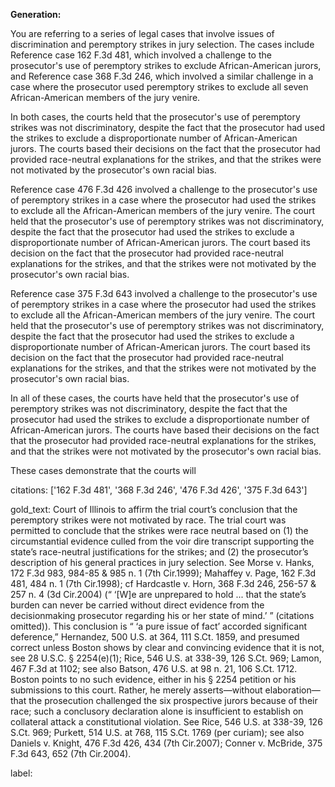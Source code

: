 **Generation:**

 <answer>

You are referring to a series of legal cases that involve issues of discrimination and peremptory strikes in jury selection. The cases include Reference case 162 F.3d 481, which involved a challenge to the prosecutor's use of peremptory strikes to exclude African-American jurors, and Reference case 368 F.3d 246, which involved a similar challenge in a case where the prosecutor used peremptory strikes to exclude all seven African-American members of the jury venire.

In both cases, the courts held that the prosecutor's use of peremptory strikes was not discriminatory, despite the fact that the prosecutor had used the strikes to exclude a disproportionate number of African-American jurors. The courts based their decisions on the fact that the prosecutor had provided race-neutral explanations for the strikes, and that the strikes were not motivated by the prosecutor's own racial bias.

Reference case 476 F.3d 426 involved a challenge to the prosecutor's use of peremptory strikes in a case where the prosecutor had used the strikes to exclude all the African-American members of the jury venire. The court held that the prosecutor's use of peremptory strikes was not discriminatory, despite the fact that the prosecutor had used the strikes to exclude a disproportionate number of African-American jurors. The court based its decision on the fact that the prosecutor had provided race-neutral explanations for the strikes, and that the strikes were not motivated by the prosecutor's own racial bias.

Reference case 375 F.3d 643 involved a challenge to the prosecutor's use of peremptory strikes in a case where the prosecutor had used the strikes to exclude all the African-American members of the jury venire. The court held that the prosecutor's use of peremptory strikes was not discriminatory, despite the fact that the prosecutor had used the strikes to exclude a disproportionate number of African-American jurors. The court based its decision on the fact that the prosecutor had provided race-neutral explanations for the strikes, and that the strikes were not motivated by the prosecutor's own racial bias.

In all of these cases, the courts have held that the prosecutor's use of peremptory strikes was not discriminatory, despite the fact that the prosecutor had used the strikes to exclude a disproportionate number of African-American jurors. The courts have based their decisions on the fact that the prosecutor had provided race-neutral explanations for the strikes, and that the strikes were not motivated by the prosecutor's own racial bias.

These cases demonstrate that the courts will

citations: ['162 F.3d 481', '368 F.3d 246', '476 F.3d 426', '375 F.3d 643']

gold_text: Court of Illinois to affirm the trial court’s conclusion that the peremptory strikes were not motivated by race. The trial court was permitted to conclude that the strikes were race neutral based on (1) the circumstantial evidence culled from the voir dire transcript supporting the state’s race-neutral justifications for the strikes; and (2) the prosecutor’s description of his general practices in jury selection. See Morse v. Hanks, 172 F.3d 983, 984-85 & 985 n. 1 (7th Cir.1999); Mahaffey v. Page, 162 F.3d 481, 484 n. 1 (7th Cir.1998); cf Hardcastle v. Horn, 368 F.3d 246, 256-57 & 257 n. 4 (3d Cir.2004) (“ ‘[W]e are unprepared to hold ... that the state’s burden can never be carried without direct evidence from the decisionmaking prosecutor regarding his or her state of mind.’ ” (citations omitted)). This conclusion is “ ‘a pure issue of fact’ accorded significant deference,” Hernandez, 500 U.S. at 364, 111 S.Ct. 1859, and presumed correct unless Boston shows by clear and convincing evidence that it is not, see 28 U.S.C. § 2254(e)(1); Rice, 546 U.S. at 338-39, 126 S.Ct. 969; Lamon, 467 F.3d at 1102; see also Batson, 476 U.S. at 98 n. 21, 106 S.Ct. 1712. Boston points to no such evidence, either in his § 2254 petition or his submissions to this court. Rather, he merely asserts—without elaboration—that the prosecution challenged the six prospective jurors because of their race; such a conclusory declaration alone is insufficient to establish on collateral attack a constitutional violation. See Rice, 546 U.S. at 338-39, 126 S.Ct. 969; Purkett, 514 U.S. at 768, 115 S.Ct. 1769 (per curiam); see also Daniels v. Knight, 476 F.3d 426, 434 (7th Cir.2007); Conner v. McBride, 375 F.3d 643, 652 (7th Cir.2004).

label: 